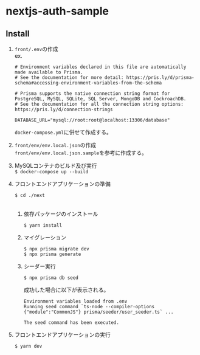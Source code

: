 # nextjs-auth-sample

## Install

1. `front/.env`の作成<br>
    ex.
    ```
    # Environment variables declared in this file are automatically made available to Prisma.
    # See the documentation for more detail: https://pris.ly/d/prisma-schema#accessing-environment-variables-from-the-schema

    # Prisma supports the native connection string format for PostgreSQL, MySQL, SQLite, SQL Server, MongoDB and CockroachDB.
    # See the documentation for all the connection string options: https://pris.ly/d/connection-strings

    DATABASE_URL="mysql://root:root@localhost:13306/database"
    ```
    `docker-compose.yml`に併せて作成する。<br>

1. `front/env/env.local.json`の作成<br>
    `front/env/env.local.json.sample`を参考に作成する。<br>

1. MySQLコンテナのビルド及び実行<br>
    `$ docker-compose up --build`<br>

1. フロントエンドアプリケーションの準備<br>
    ```
    $ cd ./next
    ```
    <br>
    
    1. 依存パッケージのインストール<br>
        ```
        $ yarn install
        ```
    1. マイグレーション<br>
        ```
        $ npx prisma migrate dev
        $ npx prisma generate
        ```
    1. シーダー実行<br>
        ```
        $ npx prisma db seed
        ```
        成功した場合に以下が表示される。
        ```
        Environment variables loaded from .env
        Running seed command `ts-node --compiler-options {"module":"CommonJS"} prisma/seeder/user_seeder.ts` ...

        The seed command has been executed.
        ```

1. フロントエンドアプリケーションの実行<br>
    ```
    $ yarn dev
    ```
    <br>